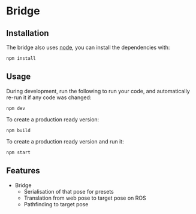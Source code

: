 # Bridge

## Installation

The bridge also uses [node](https://nodejs.org/en/download/), you can install the dependencies with:

```
npm install 
```

## Usage 

During development, run the following to run your code, and automatically re-run it if any code was changed:
```
npm dev
```


To create a production ready version:
```
npm build
```

To create a production ready version and run it:
```
npm start
```

## Features

- Bridge
  - Serialisation of that pose for presets
  - Translation from web pose to target pose on ROS
  - Pathfinding to target pose 
